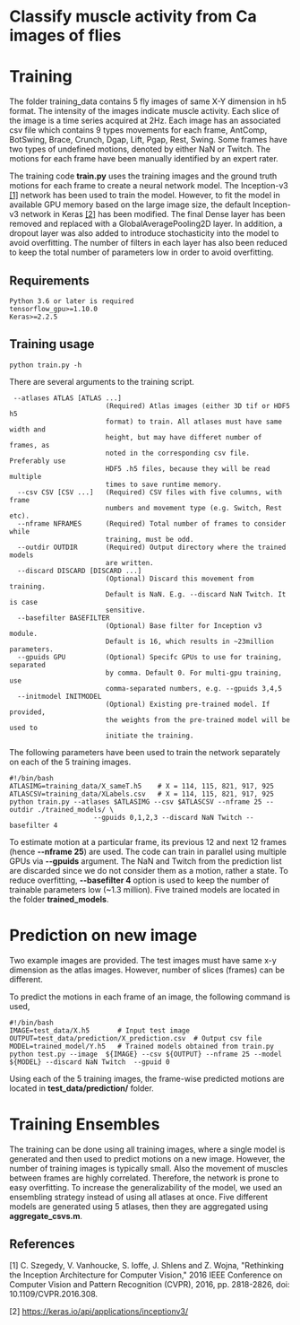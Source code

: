 # Classify muscle activity from Ca images of flies 

# Training 

The folder training_data contains 5 fly images of same X-Y dimension in h5 format. The intensity of the images indicate muscle activity. Each slice of the image is a time series acquired at 2Hz. Each image has an associated csv file which contains 9 types movements for each frame, AntComp, BotSwing, Brace, Crunch, Dgap, Lift, Pgap, Rest, Swing. Some frames have two types of undefined motions, denoted by either NaN or Twitch. The motions for each frame have been manually identified by an expert rater.

The training code **train.py** uses the training images and the ground truth motions for each frame to create a neural network model. The Inception-v3 [[1]](#1) network has been used to train the model. However, to fit the model in available GPU memory based on the large image size, the default Inception-v3 network in Keras  [[2]](#2) has been modified. The final Dense layer has been removed and replaced with a GlobalAveragePooling2D layer. In addition, a dropout layer was also added to introduce stochasticity into the model to avoid overfitting. The number of filters in each layer has also been reduced to keep the total number of parameters low in order to avoid overfitting.


## Requirements
```
Python 3.6 or later is required
tensorflow_gpu>=1.10.0
Keras>=2.2.5
```


## Training usage
```
python train.py -h
```
There are several arguments to the training script.

```
 --atlases ATLAS [ATLAS ...]
                        (Required) Atlas images (either 3D tif or HDF5 h5
                        format) to train. All atlases must have same width and
                        height, but may have differet number of frames, as
                        noted in the corresponding csv file. Preferably use
                        HDF5 .h5 files, because they will be read multiple
                        times to save runtime memory.
  --csv CSV [CSV ...]   (Required) CSV files with five columns, with frame
                        numbers and movement type (e.g. Switch, Rest etc).
  --nframe NFRAMES      (Required) Total number of frames to consider while
                        training, must be odd.
  --outdir OUTDIR       (Required) Output directory where the trained models
                        are written.
  --discard DISCARD [DISCARD ...]
                        (Optional) Discard this movement from training.
                        Default is NaN. E.g. --discard NaN Twitch. It is case
                        sensitive.
  --basefilter BASEFILTER
                        (Optional) Base filter for Inception v3 module.
                        Default is 16, which results in ~23million parameters.
  --gpuids GPU          (Optional) Specifc GPUs to use for training, separated
                        by comma. Default 0. For multi-gpu training, use
                        comma-separated numbers, e.g. --gpuids 3,4,5
  --initmodel INITMODEL
                        (Optional) Existing pre-trained model. If provided,
                        the weights from the pre-trained model will be used to
                        initiate the training.

```                      

The following parameters have been used to train the network separately on each of the 5 training images. 
```
#!/bin/bash
ATLASIMG=training_data/X_sameT.h5    # X = 114, 115, 821, 917, 925
ATLASCSV=training_data/XLabels.csv   # X = 114, 115, 821, 917, 925
python train.py --atlases $ATLASIMG --csv $ATLASCSV --nframe 25 --outdir ./trained_models/ \
                     --gpuids 0,1,2,3 --discard NaN Twitch --basefilter 4 
```

To estimate motion at a particular frame, its previous 12 and next 12 frames (hence **--nframe 25**) are used. The code can train in parallel using multiple GPUs via **--gpuids** argument. The  NaN and Twitch from the prediction list are discarded since we do not consider them as a motion, rather a state. To reduce overfitting, **--basefilter 4** option is used to keep the number of trainable parameters low (~1.3 million). Five trained models are located in the folder **trained_models**.


# Prediction on new image
Two example images are provided. The test images must have same x-y dimension as the atlas images. However, number of slices (frames) can be different. 

To predict the motions in each frame of an image, the following command is used,
```
#!/bin/bash
IMAGE=test_data/X.h5       # Input test image
OUTPUT=test_data/prediction/X_prediction.csv  # Output csv file
MODEL=trained_model/Y.h5   # Trained models obtained from train.py
python test.py --image  ${IMAGE} --csv ${OUTPUT} --nframe 25 --model ${MODEL} --discard NaN Twitch  --gpuid 0
```

Using each of the 5 training images, the frame-wise predicted motions are located in **test_data/prediction/** folder.

# Training Ensembles

The training can be done using all training images, where a single model is generated and then used to predict motions on a new image. However, the number of training images is typically small. Also the movement of muscles between frames are highly correlated. Therefore, the network is prone to easy overfitting. To increase the generalizability of the model, we used an ensembling strategy instead of using all atlases at once. Five different models are generated using 5 atlases, then they are aggregated using **aggregate_csvs.m**.

## References
<a id="1">[1]</a> 
C. Szegedy, V. Vanhoucke, S. Ioffe, J. Shlens and Z. Wojna, "Rethinking the Inception Architecture for Computer Vision," 2016 IEEE Conference on Computer Vision and Pattern Recognition (CVPR), 2016, pp. 2818-2826, doi: 10.1109/CVPR.2016.308.

<a id="2">[2]</a> 
https://keras.io/api/applications/inceptionv3/
